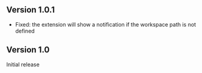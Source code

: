 ## Version 1.0.1

- Fixed: the extension will show a notification if the workspace path is not defined

## Version 1.0

Initial release
